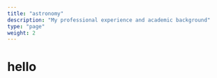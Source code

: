 ```yaml
---
title: "astronomy"
description: "My professional experience and academic background"
type: "page"
weight: 2
---
```


# hello